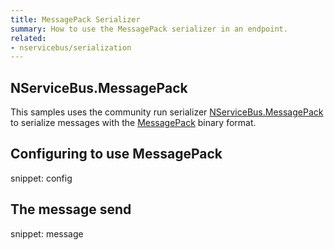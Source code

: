 ```yaml
---
title: MessagePack Serializer
summary: How to use the MessagePack serializer in an endpoint.
related:
- nservicebus/serialization
---
```



## NServiceBus.MessagePack

This samples uses the community run serializer [NServiceBus.MessagePack](https://github.com/SimonCropp/NServiceBus.MessagePack) to serialize messages with the [MessagePack](http://msgpack.org/) binary format.


## Configuring to use MessagePack

snippet: config


## The message send

snippet: message